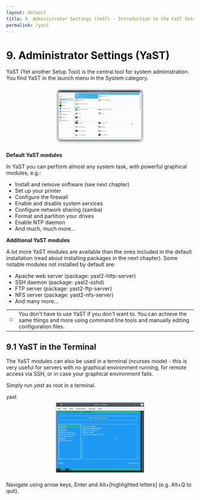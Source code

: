 ```yaml
---
layout: default
title: 9. Administrator Settings (YaST) - Introduction to the YaST Setup Tool
permalink: /yast
---
```


# 9. Administrator Settings (YaST)

YaST (Yet another Setup Tool) is the central tool for system administration. You find YaST in the launch menu in the System category.

<center><a href="images/screenshots/yast-controlcenter.png" rel="thumbnail"><img src="images/screenshots/yast-controlcenterb.png" alt="yast" class="pic" /></a></center>

<b>Default YaST modules</b>

In YaST you can perform almost any system task, with powerful graphical modules, e.g.:
<ul>
<li>Install and remove software (see next chapter)</li>
<li>Set up your printer</li>
<li>Configure the firewall</li>
<li>Enable and disable system services</li>
<li>Configure network sharing (samba)</li>
<li>Format and partition your drives</li>
<li>Enable NTP daemon</li>
<li>And much, much more...</li>
</ul>

<b>Additional YaST modules</b>

A lot more YaST modules are available than the ones included in the default installation (read about installing packages in the next chapter). Some notable modules not installed by default are:

<ul>
<li>Apache web server (package: yast2-http-server)</li>
<li>SSH daemon (package: yast2-sshd)</li>
<li>FTP server (package: yast2-ftp-server)</li>
<li>NFS server (package: yast2-nfs-server)</li>
<li>And many more...</li>
</ul>

<div class="tip">
<table>
<tbody>
<tr>
<td><img src="images/pics/tip.png" alt="tip" /></td>
<td>You don't have to use YaST if you don't want to. You can achieve the same things and more using command line tools and manually editing configuration files.</td>
</tr>
</tbody>
</table>
</div>

## 9.1 YaST in the Terminal

The YaST modules can also be used in a terminal (ncurses mode) - this is very useful for servers with no graphical environment running, for remote access via SSH, or in case your graphical environment fails.

Simply run <i>yast</i> as root in a terminal.

<div class="clroot">yast</div>

<center><a href="images/screenshots/yast-ncurses.png" rel="thumbnail"><img src="images/screenshots/yast-ncursesb.png" alt="yast-ncurses" class="pic" /></a></center>

Navigate using arrow keys, Enter and Alt+[highlighted letters] (e.g. Alt+Q to quit).
